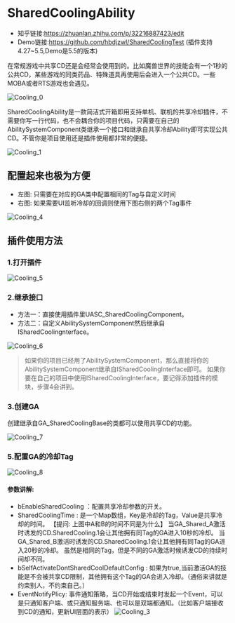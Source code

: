 # SharedCoolingAbility
- 知乎链接:https://zhuanlan.zhihu.com/p/32216887423/edit
- Demo链接:https://github.com/hbdjzwl/SharedCoolingTest  (插件支持4.27~5.5,Demo是5.5的版本)

在常规游戏中共享CD还是会经常会使用到的。比如魔兽世界的技能会有一个1秒的公共CD，某些游戏的同类药品、特殊道具再使用后会进入一个公共CD。一些MOBA或者RTS游戏也会遇见。

![Cooling_0](https://github.com/hbdjzwl/ImageLibrary/blob/main/SharedCoolingAbilityImage/Cooling_0.png)

SharedCoolingAbility是一款简洁式开箱即用支持单机、联机的共享冷却插件，不需要你写一行代码，也不会耦合你的项目代码，只需要在自己的AbilitySystemComponent类继承一个接口和继承自共享冷却Ability即可实现公共CD。不管你是项目使用还是插件使用都非常的便捷。

![Cooling_1](https://github.com/hbdjzwl/ImageLibrary/blob/main/SharedCoolingAbilityImage/Cooling_1.png)

## 配置起来也极为方便

- 左图: 只需要在对应的GA类中配置相同的Tag与自定义时间
- 右图: 如果需要UI监听冷却的回调则使用下图右侧的两个Tag事件

![Cooling_4](https://github.com/hbdjzwl/ImageLibrary/blob/main/SharedCoolingAbilityImage/Cooling_4.png)



## 插件使用方法
### 1.打开插件
![Cooling_5](https://raw.githubusercontent.com/hbdjzwl/ImageLibrary/refs/heads/main/SharedCoolingAbilityImage/Cooling_5%20.png?token=GHSAT0AAAAAAC6P4UIWDD5FSVF3UB2RZF3EZ7YTUMQ)

### 2.继承接口
- 方法一：直接使用插件里UASC_SharedCoolingComponent。
- 方法二：自定义AbilitySystemComponent然后继承自ISharedCoolingnterface。
  
![Cooling_6](https://github.com/hbdjzwl/ImageLibrary/blob/main/SharedCoolingAbilityImage/Cooling_6.png)

> 如果你的项目已经用了AbilitySystemComponent，那么直接将你的AbilitySystemComponent继承自ISharedCoolingInterface即可。
如果你要在自己的项目中使用ISharedCoolingInterface，要记得添加插件的模块，步骤4会讲到。

### 3.创建GA
创建继承自GA_SharedCoolingBase的类都可以使用共享CD的功能。

![Cooling_7](https://github.com/hbdjzwl/ImageLibrary/blob/main/SharedCoolingAbilityImage/Cooling_7.png)

### 5.配置GA的冷却Tag

![Cooling_8](https://github.com/hbdjzwl/ImageLibrary/blob/main/SharedCoolingAbilityImage/Cooling_8.png)

#### 参数讲解:
- bEnableSharedCooling ：配置共享冷却参数的开关。
- SharedCoolingTime : 是一个Map数组，Key是冷却的Tag，Value是共享冷却的时间。 【提问: 上图中A和B的时间不同是为什么】
当GA_Shared_A激活时诱发的CD.SharedCooling.1会让其他拥有同Tag的GA进入10秒的冷却。
当GA_Shared_B激活时诱发的CD.SharedCooling.1会让其他拥有同Tag的GA进入20秒的冷却。
虽然是相同的Tag，但是不同的GA激活时候诱发CD的持续时间却不同。
- bSelfActivateDontSharedCoolDefaultConfig : 如果为true,当前激活GA的技能是不会被共享CD限制，其他拥有这个Tag的GA会进入冷却。（通俗来讲就是约束别人，不约束自己。）
- EventNotifyPlicy: 事件通知策略，当CD开始或结束时发起一个Event，可以是只通知客户端、或只通知服务端、也可以是双端都通知。（比如客户端接收到CD的通知，更新UI层面的表示）
  ![Cooling_3](https://github.com/hbdjzwl/ImageLibrary/blob/main/SharedCoolingAbilityImage/Cooling_3.png)
